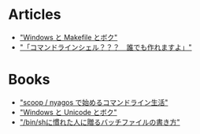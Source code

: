 Articles
=========

* ["Windows と Makefile とボク"](articles\9f2a5d1030943d.md)
* ["「コマンドラインシェル？？？　誰でも作れますよ」"](articles\d7b76ff6535d7d.md)

Books
======

* ["scoop / nyagos で始めるコマンドライン生活"](books\5ac80a9ddb35fef9a146/readme.md)
* ["Windows と Unicode とボク"](books\b820d588f4856bcf836c/readme.md)
* ["/bin/shに慣れた人に贈るバッチファイルの書き方"](books\c84cbe23093eee1b5830/readme.md)
